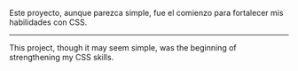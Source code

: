 Este proyecto, aunque parezca simple, fue el comienzo para fortalecer mis habilidades con CSS.

----------------------------------------------------------------------------------------------

This project, though it may seem simple, was the beginning of strengthening my CSS skills.
